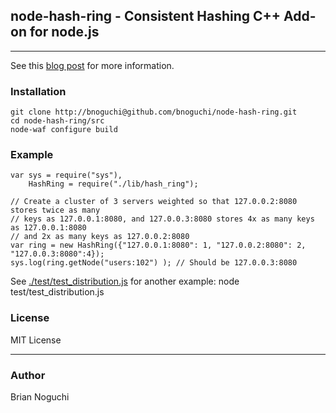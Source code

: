 ## node-hash-ring - Consistent Hashing C++ Add-on for node.js
---

See this [blog post](http://ngchi.wordpress.com/2010/08/23/towards-auto-sharding-in-your-node-js-app/) for more information.

### Installation
    git clone http://bnoguchi@github.com/bnoguchi/node-hash-ring.git
    cd node-hash-ring/src
    node-waf configure build

### Example
    var sys = require("sys"),
        HashRing = require("./lib/hash_ring");

    // Create a cluster of 3 servers weighted so that 127.0.0.2:8080 stores twice as many 
    // keys as 127.0.0.1:8080, and 127.0.0.3:8080 stores 4x as many keys as 127.0.0.1:8080
    // and 2x as many keys as 127.0.0.2:8080
    var ring = new HashRing({"127.0.0.1:8080": 1, "127.0.0.2:8080": 2, "127.0.0.3:8080":4});
    sys.log(ring.getNode("users:102") ); // Should be 127.0.0.3:8080

See [./test/test_distribution.js](http://github.com/bnoguchi/node-hash-ring/test/test_distribution.js) for another example:
    node test/test_distribution.js

### License
MIT License

---
### Author
Brian Noguchi
